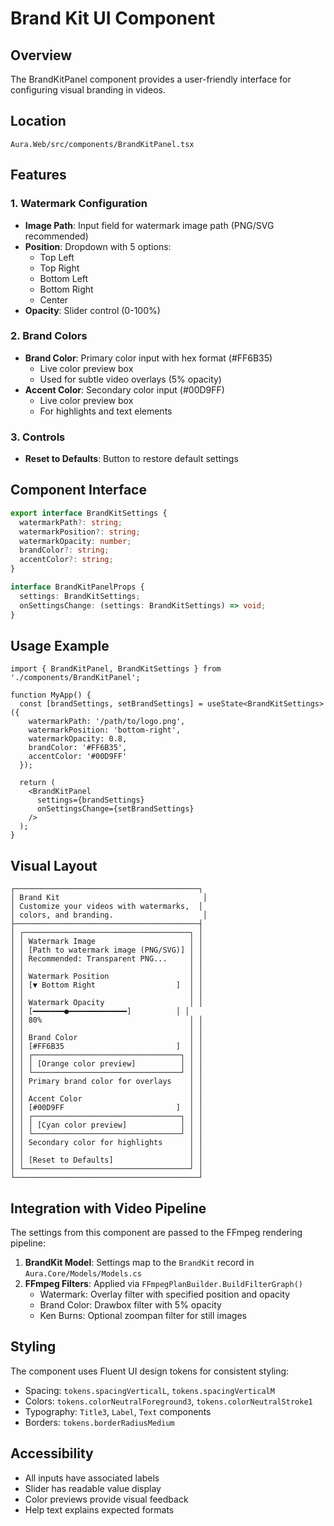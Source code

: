 # Brand Kit UI Component

## Overview
The BrandKitPanel component provides a user-friendly interface for configuring visual branding in videos.

## Location
`Aura.Web/src/components/BrandKitPanel.tsx`

## Features

### 1. Watermark Configuration
- **Image Path**: Input field for watermark image path (PNG/SVG recommended)
- **Position**: Dropdown with 5 options:
  - Top Left
  - Top Right
  - Bottom Left
  - Bottom Right
  - Center
- **Opacity**: Slider control (0-100%)

### 2. Brand Colors
- **Brand Color**: Primary color input with hex format (#FF6B35)
  - Live color preview box
  - Used for subtle video overlays (5% opacity)
- **Accent Color**: Secondary color input (#00D9FF)
  - Live color preview box
  - For highlights and text elements

### 3. Controls
- **Reset to Defaults**: Button to restore default settings

## Component Interface

```typescript
export interface BrandKitSettings {
  watermarkPath?: string;
  watermarkPosition?: string;
  watermarkOpacity: number;
  brandColor?: string;
  accentColor?: string;
}

interface BrandKitPanelProps {
  settings: BrandKitSettings;
  onSettingsChange: (settings: BrandKitSettings) => void;
}
```

## Usage Example

```tsx
import { BrandKitPanel, BrandKitSettings } from './components/BrandKitPanel';

function MyApp() {
  const [brandSettings, setBrandSettings] = useState<BrandKitSettings>({
    watermarkPath: '/path/to/logo.png',
    watermarkPosition: 'bottom-right',
    watermarkOpacity: 0.8,
    brandColor: '#FF6B35',
    accentColor: '#00D9FF'
  });

  return (
    <BrandKitPanel
      settings={brandSettings}
      onSettingsChange={setBrandSettings}
    />
  );
}
```

## Visual Layout

```
┌─────────────────────────────────────────┐
│ Brand Kit                                │
│ Customize your videos with watermarks,  │
│ colors, and branding.                    │
├─────────────────────────────────────────┤
│ ┌─────────────────────────────────────┐ │
│ │ Watermark Image                     │ │
│ │ [Path to watermark image (PNG/SVG)] │ │
│ │ Recommended: Transparent PNG...     │ │
│ │                                     │ │
│ │ Watermark Position                  │ │
│ │ [▼ Bottom Right                  ]  │ │
│ │                                     │ │
│ │ Watermark Opacity                   │ │
│ │ [━━━━━━━●━━━━━━━━━━━━━]          │ │
│ │ 80%                                 │ │
│ │                                     │ │
│ │ Brand Color                         │ │
│ │ [#FF6B35                         ]  │ │
│ │ ┌─────────────────────────────────┐ │ │
│ │ │ [Orange color preview]          │ │ │
│ │ └─────────────────────────────────┘ │ │
│ │ Primary brand color for overlays    │ │
│ │                                     │ │
│ │ Accent Color                        │ │
│ │ [#00D9FF                         ]  │ │
│ │ ┌─────────────────────────────────┐ │ │
│ │ │ [Cyan color preview]            │ │ │
│ │ └─────────────────────────────────┘ │ │
│ │ Secondary color for highlights      │ │
│ │                                     │ │
│ │ [Reset to Defaults]                 │ │
│ └─────────────────────────────────────┘ │
└─────────────────────────────────────────┘
```

## Integration with Video Pipeline

The settings from this component are passed to the FFmpeg rendering pipeline:

1. **BrandKit Model**: Settings map to the `BrandKit` record in `Aura.Core/Models/Models.cs`
2. **FFmpeg Filters**: Applied via `FFmpegPlanBuilder.BuildFilterGraph()`
   - Watermark: Overlay filter with specified position and opacity
   - Brand Color: Drawbox filter with 5% opacity
   - Ken Burns: Optional zoompan filter for still images

## Styling

The component uses Fluent UI design tokens for consistent styling:
- Spacing: `tokens.spacingVerticalL`, `tokens.spacingVerticalM`
- Colors: `tokens.colorNeutralForeground3`, `tokens.colorNeutralStroke1`
- Typography: `Title3`, `Label`, `Text` components
- Borders: `tokens.borderRadiusMedium`

## Accessibility

- All inputs have associated labels
- Slider has readable value display
- Color previews provide visual feedback
- Help text explains expected formats

